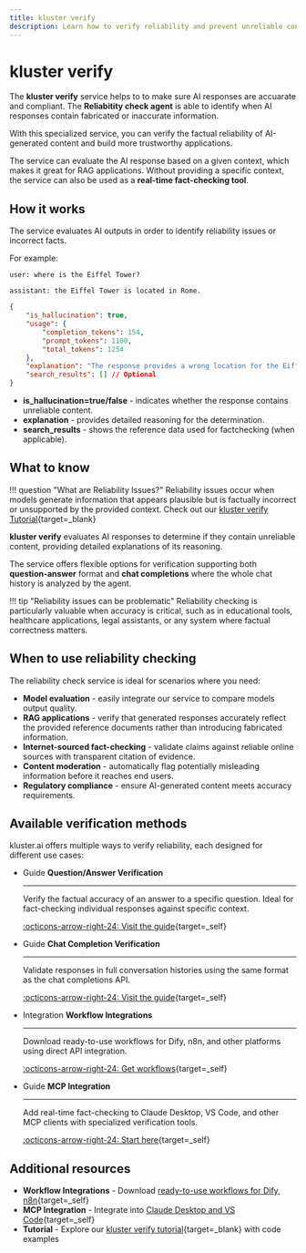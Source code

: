 ```yaml
---
title: kluster verify
description: Learn how to verify reliability and prevent unreliable content in your applications using kluster.ai's specialized kluster verify.
---
```


# kluster verify

The **kluster verify** service helps to to make sure AI responses are accuarate and compliant. The **Reliabitity check agent**  is able to identify when AI responses contain fabricated or inaccurate information.

With this specialized service, you can verify the factual reliability of AI-generated content and build more trustworthy applications.

The service can evaluate the AI response based on a given context, which makes it great for RAG applications. Without providing a specific context, the service can also be used as a **real-time fact-checking tool**.

## How it works
    
The service evaluates AI outputs in order to identify reliability issues or incorrect facts.

For example:
   
`user: where is the Eiffel Tower?` 

`assistant: the Eiffel Tower is located in Rome.`

```json
{
    "is_hallucination": true,
    "usage": {
        "completion_tokens": 154,
        "prompt_tokens": 1100,
        "total_tokens": 1254
    },
    "explanation": "The response provides a wrong location for the Eiffel Tower.\nThe Eiffel Tower is actually located in Paris, France, which is a well-known fact.\nThe response given is factually incorrect as Rome is the capital of Italy, not the location of the Eiffel Tower.",
    "search_results": [] // Optional
}
```
       
- **is_hallucination=true/false** - indicates whether the response contains unreliable content.
- **explanation** - provides detailed reasoning for the determination.
- **search_results** - shows the reference data used for factchecking (when applicable).

## What to know

!!! question "What are Reliability Issues?"
    Reliability issues occur when models generate information that appears plausible but is factually incorrect or unsupported by the provided context. Check out our [kluster verify Tutorial](/tutorials/klusterai-api/reliability-check){target=_blank}

**kluster verify** evaluates AI responses to determine if they contain unreliable content, providing detailed explanations of its reasoning. 

The service offers flexible options for verification supporting both **question-answer** format and **chat completions** where the whole chat history is analyzed by the agent.

!!! tip "Reliability issues can be problematic"
    Reliability checking is particularly valuable when accuracy is critical, such as in educational tools, healthcare applications, legal assistants, or any system where factual correctness matters.

## When to use reliability checking

The reliability check service is ideal for scenarios where you need:

- **Model evaluation** - easily integrate our service to compare models output quality.
- **RAG applications** - verify that generated responses accurately reflect the provided reference documents rather than introducing fabricated information.
- **Internet-sourced fact-checking** - validate claims against reliable online sources with transparent citation of evidence.
- **Content moderation** - automatically flag potentially misleading information before it reaches end users.
- **Regulatory compliance** - ensure AI-generated content meets accuracy requirements.

## Available verification methods

kluster.ai offers multiple ways to verify reliability, each designed for different use cases:

<div class="grid cards" markdown>

-   <span class="badge guide">Guide</span> __Question/Answer Verification__

    ---

    Verify the factual accuracy of an answer to a specific question. Ideal for fact-checking individual responses against specific context.

    [:octicons-arrow-right-24: Visit the guide](/get-started/verify/reliability/question-answer/){target=_self}

-   <span class="badge guide">Guide</span> __Chat Completion Verification__

    ---

    Validate responses in full conversation histories using the same format as the chat completions API.

    [:octicons-arrow-right-24: Visit the guide](/get-started/verify/reliability/chat-completion/){target=_self}

-   <span class="badge integration">Integration</span> __Workflow Integrations__

    ---

    Download ready-to-use workflows for Dify, n8n, and other platforms using direct API integration.

    [:octicons-arrow-right-24: Get workflows](/get-started/verify/reliability/workflow-integrations/){target=_self}

-   <span class="badge guide">Guide</span> __MCP Integration__

    ---

    Add real-time fact-checking to Claude Desktop, VS Code, and other MCP clients with specialized verification tools.

    [:octicons-arrow-right-24: Start here](/get-started/verify/reliability/mcp/){target=_self}

</div>

## Additional resources

- **Workflow Integrations** - Download [ready-to-use workflows for Dify, n8n](/get-started/verify/reliability/workflow-integrations/){target=_self}
- **MCP Integration** - Integrate into [Claude Desktop and VS Code](/get-started/verify/reliability/mcp/){target=_self}
- **Tutorial** - Explore our [kluster verify tutorial](/tutorials/klusterai-api/reliability-check){target=_blank} with code examples


